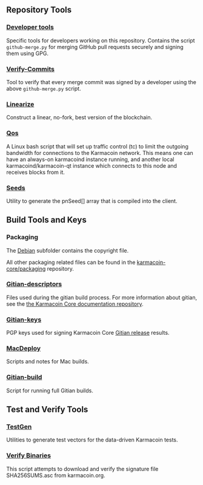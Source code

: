 Repository Tools
---------------------

### [Developer tools](/contrib/devtools) ###
Specific tools for developers working on this repository.
Contains the script `github-merge.py` for merging GitHub pull requests securely and signing them using GPG.

### [Verify-Commits](/contrib/verify-commits) ###
Tool to verify that every merge commit was signed by a developer using the above `github-merge.py` script.

### [Linearize](/contrib/linearize) ###
Construct a linear, no-fork, best version of the blockchain.

### [Qos](/contrib/qos) ###

A Linux bash script that will set up traffic control (tc) to limit the outgoing bandwidth for connections to the Karmacoin network. This means one can have an always-on karmacoind instance running, and another local karmacoind/karmacoin-qt instance which connects to this node and receives blocks from it.

### [Seeds](/contrib/seeds) ###
Utility to generate the pnSeed[] array that is compiled into the client.

Build Tools and Keys
---------------------

### Packaging ###
The [Debian](/contrib/debian) subfolder contains the copyright file.

All other packaging related files can be found in the [karmacoin-core/packaging](https://github.com/karmacoin-core/packaging) repository.

### [Gitian-descriptors](/contrib/gitian-descriptors) ###
Files used during the gitian build process. For more information about gitian, see the [the Karmacoin Core documentation repository](https://github.com/karmacoin-core/docs).

### [Gitian-keys](/contrib/gitian-keys)
PGP keys used for signing Karmacoin Core [Gitian release](/doc/release-process.md) results.

### [MacDeploy](/contrib/macdeploy) ###
Scripts and notes for Mac builds. 

### [Gitian-build](/contrib/gitian-build.py) ###
Script for running full Gitian builds.

Test and Verify Tools 
---------------------

### [TestGen](/contrib/testgen) ###
Utilities to generate test vectors for the data-driven Karmacoin tests.

### [Verify Binaries](/contrib/verifybinaries) ###
This script attempts to download and verify the signature file SHA256SUMS.asc from karmacoin.org.
